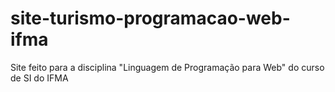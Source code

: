 # site-turismo-programacao-web-ifma
Site feito para a disciplina "Linguagem de Programação para Web" do curso de SI do IFMA
